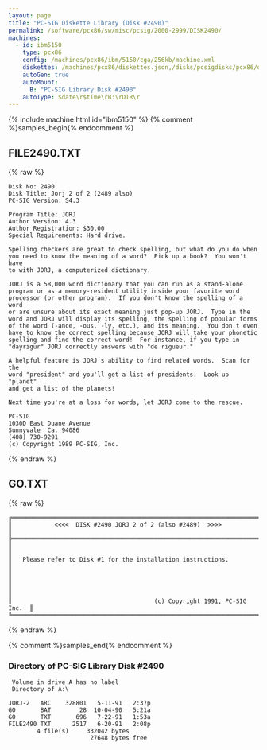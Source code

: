 ```yaml
---
layout: page
title: "PC-SIG Diskette Library (Disk #2490)"
permalink: /software/pcx86/sw/misc/pcsig/2000-2999/DISK2490/
machines:
  - id: ibm5150
    type: pcx86
    config: /machines/pcx86/ibm/5150/cga/256kb/machine.xml
    diskettes: /machines/pcx86/diskettes.json,/disks/pcsigdisks/pcx86/diskettes.json
    autoGen: true
    autoMount:
      B: "PC-SIG Library Disk #2490"
    autoType: $date\r$time\rB:\rDIR\r
---
```


{% include machine.html id="ibm5150" %}
{% comment %}samples_begin{% endcomment %}

## FILE2490.TXT

{% raw %}
```
Disk No: 2490                                                           
Disk Title: Jorj 2 of 2 (2489 also)                                     
PC-SIG Version: S4.3                                                    
                                                                        
Program Title: JORJ                                                     
Author Version: 4.3                                                     
Author Registration: $30.00                                             
Special Requirements: Hard drive.                                       
                                                                        
Spelling checkers are great to check spelling, but what do you do when  
you need to know the meaning of a word?  Pick up a book?  You won't have
to with JORJ, a computerized dictionary.                                
                                                                        
JORJ is a 58,000 word dictionary that you can run as a stand-alone      
program or as a memory-resident utility inside your favorite word       
processor (or other program).  If you don't know the spelling of a word 
or are unsure about its exact meaning just pop-up JORJ.  Type in the    
word and JORJ will display its spelling, the spelling of popular forms  
of the word (-ance, -ous, -ly, etc.), and its meaning.  You don't even  
have to know the correct spelling because JORJ will take your phonetic  
spelling and find the correct word!  For instance, if you type in       
"dayrigur" JORJ correctly answers with "de rigueur."                    
                                                                        
A helpful feature is JORJ's ability to find related words.  Scan for the
word "president" and you'll get a list of presidents.  Look up "planet" 
and get a list of the planets!                                          
                                                                        
Next time you're at a loss for words, let JORJ come to the rescue.      
                                                                        
PC-SIG                                                                  
1030D East Duane Avenue                                                 
Sunnyvale  Ca. 94086                                                    
(408) 730-9291                                                          
(c) Copyright 1989 PC-SIG, Inc.                                         
```
{% endraw %}

## GO.TXT

{% raw %}
```
╔═════════════════════════════════════════════════════════════════════════╗
║            <<<<  DISK #2490 JORJ 2 of 2 (also #2489)  >>>>              ║
╠═════════════════════════════════════════════════════════════════════════╣
║                                                                         ║
║   Please refer to Disk #1 for the installation instructions.            ║
║                                                                         ║
║                                                                         ║
║                                        (c) Copyright 1991, PC-SIG Inc.  ║
╚═════════════════════════════════════════════════════════════════════════╝

```
{% endraw %}

{% comment %}samples_end{% endcomment %}

### Directory of PC-SIG Library Disk #2490

     Volume in drive A has no label
     Directory of A:\

    JORJ-2   ARC    328801   5-11-91   2:37p
    GO       BAT        28  10-04-90   5:21a
    GO       TXT       696   7-22-91   1:53a
    FILE2490 TXT      2517   6-20-91   2:08p
            4 file(s)     332042 bytes
                           27648 bytes free
